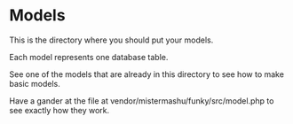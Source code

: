 Models
======

This is the directory where you should put your models.

Each model represents one database table.

See one of the models that are already in this directory to see how to make basic models.

Have a gander at the file at vendor/mistermashu/funky/src/model.php to see exactly how they work.
